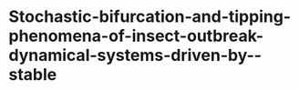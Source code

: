 # Stochastic-bifurcation-and-tipping-phenomena-of-insect-outbreak-dynamical-systems-driven-by--stable